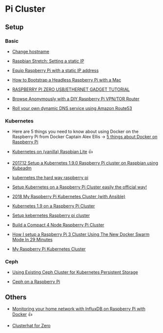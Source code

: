 # Pi Cluster

## Setup

### Basic

- [Change hostname](https://thepihut.com/blogs/raspberry-pi-tutorials/19668676-renaming-your-raspberry-pi-the-hostname)

- [Raspbian Stretch: Setting a static IP](https://www.raspberrypi.org/forums/viewtopic.php?t=191140)

- [Equip Raspberry Pi with a static IP address](https://www.1and1.com/digitalguide/server/configuration/provide-raspberry-pie-with-a-static-ip-address/)

- [How to Bootstrap a Headless Raspberry Pi with a Mac](https://medium.com/@viveks3th/how-to-bootstrap-a-headless-raspberry-pi-with-a-mac-6eba3be20b26)

- [RASPBERRY PI ZERO USB/ETHERNET GADGET TUTORIAL](http://www.circuitbasics.com/raspberry-pi-zero-ethernet-gadget/)

- [Browse Anonymously with a DIY Raspberry Pi VPN/TOR Router](https://makezine.com/projects/browse-anonymously-with-a-diy-raspberry-pi-vpntor-router/)

- [Roll your own dynamic DNS service using Amazon Route53](https://willwarren.com/2014/07/03/roll-dynamic-dns-service-using-amazon-route53/)


### Kubernetes

- Here are 5 things you need to know about using Docker on the Raspberry Pi from Docker Captain Alex Ellis -> [5 things about Docker on Raspberry Pi](https://blog.alexellis.io/5-things-docker-rpi/)

- [Kubernetes on (vanilla) Raspbian Lite](https://gist.github.com/alexellis/fdbc90de7691a1b9edb545c17da2d975) :thumbsup:
- [2017.12 Setup a Kubernetes 1.9.0 Raspberry Pi cluster on Raspbian using Kubeadm](https://kubecloud.io/setup-a-kubernetes-1-9-0-raspberry-pi-cluster-on-raspbian-using-kubeadm-f8b3b85bc2d1)

- [kubernetes the hard way raspberry pi](https://github.com/robertojrojas/kubernetes-the-hard-way-raspberry-pi)

- [Setup Kubernetes on a Raspberry Pi Cluster easily the official way!](https://blog.hypriot.com/post/setup-kubernetes-raspberry-pi-cluster/)

- [2018 My Raspberry Pi Kubernetes Cluster (with Ansible)](https://cbrgm.de/posts/2018/raspberry-pi-kubernetes/)

- [Kubernetes 1.9 on a Raspberry Pi Cluster](https://harthoover.com/kubernetes-1.9-on-a-raspberry-pi-cluster/)

- [Setup kebernetes Raspberry pi cluster](https://blog.hypriot.com/post/setup-kubernetes-raspberry-pi-cluster/)

- [Build a Compact 4 Node Raspberry Pi Cluster](https://makezine.com/projects/build-a-compact-4-node-raspberry-pi-cluster/)

- [How I setup a Raspberry Pi 3 Cluster Using The New Docker Swarm Mode In 29 Minutes](https://medium.com/@bossjones/how-i-setup-a-raspberry-pi-3-cluster-using-the-new-docker-swarm-mode-in-29-minutes-aa0e4f3b1768)

- [My Raspberry Pi Kubernetes Cluster](https://chrisshort.net/my-raspberry-pi-kubernetes-cluster/)

### Ceph

- [Using Existing Ceph Cluster for Kubernetes Persistent Storage](https://akomljen.com/using-existing-ceph-cluster-for-kubernetes-persistent-storage/)

- [Ceph on a Raspberry Pi](https://www.linkedin.com/pulse/ceph-raspberry-pi-rahul-vijayan)

## Others

- [Monitoring your home network with InfluxDB on Raspberry Pi with Docker](https://medium.com/@petey5000/monitoring-your-home-network-with-influxdb-on-raspberry-pi-with-docker-78a23559ffea) :thumbsup:

- [Clusterhat for Zero](https://clusterhat.com/)

